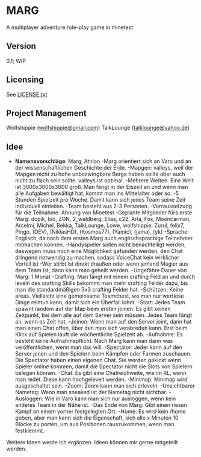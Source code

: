 # MARG
A multiplayer adventure role-play game in minetest

## Version
0.1; WIP

## Licensing
See [LICENSE.txt](./LICENSE.txt "Path to LICENSE.txt")

## Project Management
Wolfshippie (wolfshippie@gmail.com)
TalkLounge (talklounge@yahoo.de)

## Idee
* **Namensvorschläge**: Marg, Athlon
-Marg orientiert sich an Varo und an der wissenschaftlichen Geschichte der Erde.
-Mapgen: valleys, weil der Mapgen nicht zu hohe unbezwingbare Berge haben sollte aber auch nicht zu flach sein sollte. valleys ist optimal.
-Mehrere Welten. Eine Welt ist 3000x3000x3000 groß. Man fängt in der Eiszeit an und wenn man alle Aufgaben bewältigt hat, kommt man ins Mittelalter oder so.
-5 Stunden Spielzeit pro Woche. Damit kann sich jedes Team seine Zeit individuell einteilen.
-Team besteht aus 2-3 Personen.
-Vorraussetzung für die Teilnahme: Ahnung von Minetest
-Geplante Mitglieder fürs erste Marg: dopik, bio, ZON, 2_waldberg, Elias, c22, Arla, Fox, Mooncarman, Arcelmi, Michel, Bekka, TalkLounge, Lowe, wolfshippie, Zurul, felix7, Pingo, (DEV), (NiklasHD), (Kosmos77), (Yamic), (jama), (yk)
-Sprache: Englisch, da nach dem ersten Marg auch englischsprachige Teilnehmer mitmachen können.
-Handyspieler sollen nicht benachteiligt werden, deswegen muss noch eine Möglichkeit gefunden werden, den Chat dringend notwendig zu machen, sodass VoiceChat kein wirklicher Vorteil ist
-Wer stirbt ist direkt draußen oder wenn jemand Magier aus dem Team ist, dann kann man geheilt werden.
-Ungefähre Dauer von Marg: 1 Monat
-Crafting: Man fängt mit einem crafting Feld an und durch leveln des crafting Skills bekommt man mehr crafting Felder dazu, bis man die standardmäßigen 3x3 crafting Felder hat.
-Schützen: Keine areas. Vielleicht eine gemeinsame Teamchest, wo man nur wertlose Dinge reintun kann, damit sich ein Überfall lohnt.
-Start: Jedes Team spawnt random auf der Map beim ersten joinen. Es gibt keinen Zeitpunkt, bei dem alle auf dem Server sein müssen. Jedes Team fängt an, wenn es Zeit hat.
-Joinen: Wenn man auf den Server joint, dann hat man einen Chat offen, über den man sich verabreden kann. Erst beim Klick auf Spielen lauft die wöchentliche Spielzeit ab.
-Aufnahme: Es besteht keine Aufnahmepflicht. Nach Marg kann man dann was veröffentlichen, wenn man das will.
-Spectator: Jeder kann auf den Server jonen und den Spielern beim Kämpfen oder Farmen zuschauen. Die Spectator haben einen eigenen Chat. Sie werden gekickt wenn Spieler online kommen, damit die Spectator nicht die Slots von Spielern belegen können.
-Chat: Es gibt eine Chatreichweite, wie im RL, wenn man redet. Diese kann hochgelevelt werden.
-Minimap: Minimap wird ausgeschaltet sein.
-Zoom: Zoom kann man sich erleveln.
-Unsichtbarer Nametag: Wenn man sneaked ist der Nametag nicht sichtbar.
-Ausloggen: Wie in Varo kann man sich nur ausloggen, wenn kein anderes Team in der Nähe ist.
-Das Ende von Marg: Gibt einen riesen Kampf an einem vorher festgelegten Ort.
-Home: Es wird kein /home geben, aber man kann sich die Eigenschaft, sich alle x Minuten 10 Blöcke zu porten, um aus Positionen rauszukommen, wenn man festklemmt.

Weitere Ideen werde ich ergänzen. Ideen können mir gerne mitgeteilt werden.
